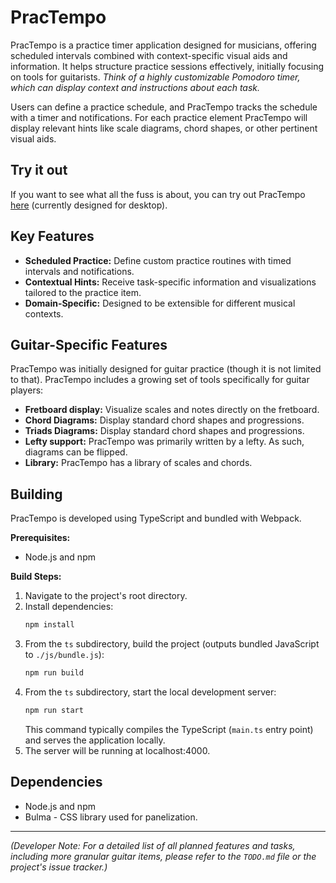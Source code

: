 # PracTempo

PracTempo is a practice timer application designed for musicians, offering scheduled intervals combined with context-specific visual aids and information. It helps structure practice sessions effectively, initially focusing on tools for guitarists. *Think of a highly customizable Pomodoro timer, which can display context and instructions about each task.*

Users can define a practice schedule, and PracTempo tracks the schedule with a timer and notifications. For each practice element PracTempo will display relevant hints like scale diagrams, chord shapes, or other pertinent visual aids.

## Try it out

If you want to see what all the fuss is about, you can try out PracTempo [here](https://html-preview.github.io/?url=https://github.com/RWLPedal/PracTempo/blob/main/index.html) (currently designed for desktop).

## Key Features

*   **Scheduled Practice:** Define custom practice routines with timed intervals and notifications.
*   **Contextual Hints:** Receive task-specific information and visualizations tailored to the practice item.
*   **Domain-Specific:** Designed to be extensible for different musical contexts.

## Guitar-Specific Features

PracTempo was initially designed for guitar practice (though it is not limited to that). PracTempo includes a growing set of tools specifically for guitar players:

*   **Fretboard display:** Visualize scales and notes directly on the fretboard.
*   **Chord Diagrams:** Display standard chord shapes and progressions.
*   **Triads Diagrams:** Display standard chord shapes and progressions.
*   **Lefty support:** PracTempo was primarily written by a lefty. As such, diagrams can be flipped.
*   **Library:** PracTempo has a library of scales and chords. 

## Building

PracTempo is developed using TypeScript and bundled with Webpack.

**Prerequisites:**

*   Node.js and npm

**Build Steps:**

1.  Navigate to the project's root directory.
2.  Install dependencies:
    ```bash
    npm install
    ```
3.  From the `ts` subdirectory, build the project (outputs bundled JavaScript to `./js/bundle.js`):
    ```bash
    npm run build
    ```
4.  From the `ts` subdirectory, start the local development server:
    ```bash
    npm run start
    ```
    This command typically compiles the TypeScript (`main.ts` entry point) and serves the application locally.
5.  The server will be running at localhost:4000.

## Dependencies
*   Node.js and npm
*   Bulma - CSS library used for panelization.
---

*(Developer Note: For a detailed list of all planned features and tasks, including more granular guitar items, please refer to the `TODO.md` file or the project's issue tracker.)*
